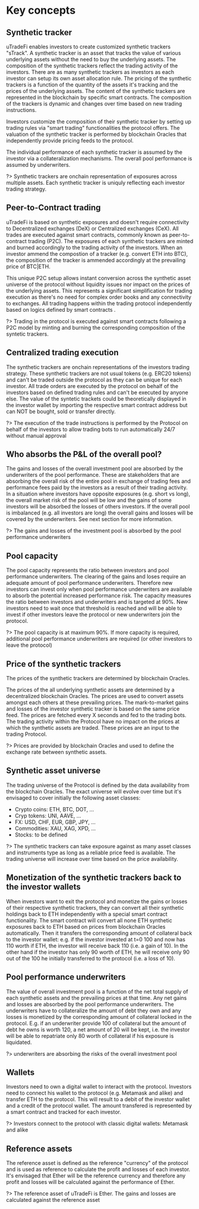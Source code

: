 # Key concepts

## Synthetic tracker

uTradeFi enables investors to create customized synthetic trackers "sTrack". A synthetic tracker is an asset that tracks the value of various underlying assets without the need to buy the underlying assets. The composition of the synthetic trackers reflect the trading activity of the investors. There are as many synthetic trackers as investors as each investor can setup its own asset allocation rule. The pricing of the synthetic trackers is a function of the quantity of the assets it's tracking and the prices of the underlying assets. The content of the synthetic trackers are represented in the blockchain by specific smart contracts. The composition of the trackers is dynamic and changes over time based on new trading instructions.

Investors customize the composition of their synthetic tracker by setting up trading rules via "smart trading" functionalities the protocol offers. The valuation of the synthetic tracker is performed by blockchain Oracles  that independently provide pricing feeds to the protocol.  

The individual performance of each synthetic tracker is assumed by the investor via a collateralization mechanisms. The overall pool performance is assumed by underwriters.

?> Synthetic trackers are onchain representation of exposures across multiple assets. Each synthetic tracker is uniquly reflecting each investor trading strategy.

## Peer-to-Contract trading

uTradeFi is based on synthetic exposures and doesn't require connectivity to Decentralized exchanges (DeX) or Centralized exchanges (CeX). All trades are executed against smart contracts, commonly known as peer-to-contract trading (P2C). The exposures of each synthetic trackers are minted and burned accordingly to the trading activity of the investors. When an investor ammend the compostion of a tracker (e.g. convert ETH into BTC), the composition of the tracker is ammended accordingly at the prevailing price of BTC|ETH.

This unique P2C setup allows instant conversion across the synthetic asset universe of the protocol without liquidity issues nor impact on the prices of the underlying assets. This represents a significant simplification for trading execution as there's no need for complex order books and any connectivity to exchanges. All trading happens within the trading protocol independently based on logics defined by smart contracts .

?> Trading in the protocol is executed against smart contracts following a P2C model by minting and burning the corresponding composition of the syntetic trackers.

## Centralized trading execution

The synthetic trackers are onchain representations of the investors trading strategy. These synthetic trackers are not usual tokens (e.g. ERC20 tokens) and can't be traded outside the protocol as they can be unique for each investor. All trade orders are executed by the protocol on behalf of the investors based on defined trading rules and can't be executed by anyone else. The value of the syntetic trackets could be theoretically displayed in the investor wallet by importing the respective smart contract address but can NOT be bought, sold or transfer directly.

?> The execution of the trade instructions is performed by the Protocol on behalf of the investors to allow trading bots to run automatically 24/7 without manual approval

## Who absorbs the P&L of the overall pool?

The gains and losses of the overall investment pool are absorbed by the underwriters of the pool performance. These are stakeholders that are absorbing the overall risk of the entire pool in exchange of trading fees and performance fees paid by the investors as a result of their trading activity. In a situation where investors have opposite exposures (e.g. short vs long), the overall market risk of the pool will be low and the gains of some investors will be absorbed the losses of others investors. If the overall pool is imbalanced (e.g. all investors are long) the overall gains and losses will be covered by the underwriters. See next section for more information.

?> The gains and losses of the investment pool is absorbed by the pool performance underwriters

## Pool capacity

The pool capacity represents the ratio between investors and pool performance underwriters. The clearing of the gains and loses require an adequate amount of pool performance underwriters. Therefore new investors can invest only when pool performance underwriters are available to absorb the potential increased performance risk. The capacity measures the ratio between investors and underwriters and is targeted at 90%. New investors need to wait once that threshold is reached and will be able to invest if other investors leave the protocol or new underwriters join the protocol.

?> The pool capacity is at maximum 90%. If more capacity is required, additional pool performance underwriters are required (or other investors to leave the protocol)

## Price of the synthetic trackers

The prices of the synthetic trackers are determined by blockchain Oracles.

The prices of the all underlying synthetic assets are determined by a decentralized blockchain Oracles. The prices are used to convert assets amongst each others at these prevailing prices. The mark-to-market gains and losses of the investor synthetic tracker is based on the same price feed. The prices are fetched every X seconds and fed to the trading bots. The trading activity within the Protocol have no impact on the prices at which the synthetic assets are traded. These prices are an input to the trading Protocol.

?> Prices are provided by blockchain Oracles and used to define the exchange rate between synthetic assets.

## Synthetic asset universe

The trading universe of the Protocol is defined by the data availability from the blockchain Oracles. The exact universe will evolve over time but it's envisaged to cover initially the following asset classes:
- Crypto coins: ETH, BTC, DOT, ...
- Cryp tokens: UNI, AAVE, ...
- FX: USD, CHF, EUR, GBP, JPY, ...
- Commodities: XAU, XAG, XPD, ...
- Stocks: to be defined

?> The synthetic trackers can take exposure against as many asset classes and instruments type as long as a reliable price feed is available. The trading universe will increase over time based on the price availability.

## Monetization of the synthetic trackers back to the investor wallets

When investors want to exit the protocol and monetize the gains or losses of their respective synthetic trackers, they can convert all their synthetic holdings back to ETH independently with a special smart contract functionality. The smart contract will convert all none ETH synthetic exposures back to ETH based on prices from blockchain Oracles automatically. Then it transfers the corresponding amount of collateral back to the investor wallet: e.g. if the investor invested at t=0 100 and now has 110 worth if ETH, the investor will receive back 110 (i.e. a gain of 10). In the other hand if the investor has only 90 worth of ETH, he will receive only 90 out of the 100 he initially transferred to the protocol (i.e. a loss of 10).

## Pool performance underwriters

The value of overall investment pool is a function of the net total supply of each synthetic assets and the prevailing prices at that time. Any net gains and losses are absorbed by the pool performance underwriters. The underwriters have to collateralize the amount of debt they own and any losses is monetized by the corresponding amount of collateral locked in the protocol. E.g. if an underwriter provide 100 of collateral but the amount of debt he owns is worth 120, a net amount of 20 will be kept, i.e. the investor will be able to repatriate only 80 worth of collateral if his exposure is liquidated.

?> underwriters are absorbing the risks of the overall investment pool

## Wallets

Investors need to own a digital wallet to interact with the protocol. Investors need to connect his wallet to the protocol (e.g. Metamask and alike) and transfer ETH to the protocol. This will result to a debit of the investor wallet and a credit of the protocol wallet. The amount transfered is represented by a smart contract and tracked for each investor.

?> Investors connect to the protocol with classic digital wallets: Metamask and alike

## Reference assets

The reference asset is defined as the reference "currency" of the protocol and is used as reference to calculate the profit and losses of each investor. It's envisaged that Ether will be the reference currency and therefore any profit and losses will be calculated against the performance of Ether.

?> The reference asset of uTradeFi is Ether. The gains and losses are calculated against the reference asset
